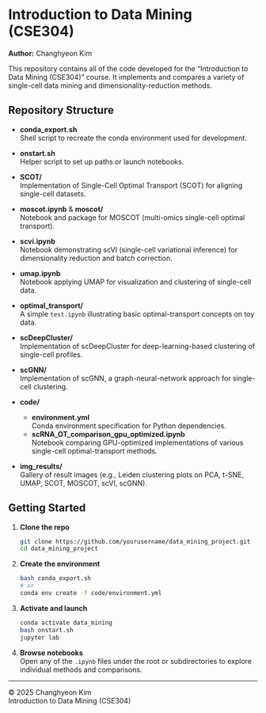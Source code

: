 # Introduction to Data Mining (CSE304)  
**Author:** Changhyeon Kim

This repository contains all of the code developed for the “Introduction to Data Mining (CSE304)” course. It implements and compares a variety of single-cell data mining and dimensionality-reduction methods.

## Repository Structure

- **conda_export.sh**  
  Shell script to recreate the conda environment used for development.

- **onstart.sh**  
  Helper script to set up paths or launch notebooks.

- **SCOT/**  
  Implementation of Single-Cell Optimal Transport (SCOT) for aligning single-cell datasets.

- **moscot.ipynb** & **moscot/**  
  Notebook and package for MOSCOT (multi-omics single-cell optimal transport).

- **scvi.ipynb**  
  Notebook demonstrating scVI (single-cell variational inference) for dimensionality reduction and batch correction.

- **umap.ipynb**  
  Notebook applying UMAP for visualization and clustering of single-cell data.

- **optimal_transport/**  
  A simple `test.ipynb` illustrating basic optimal-transport concepts on toy data.

- **scDeepCluster/**  
  Implementation of scDeepCluster for deep-learning-based clustering of single-cell profiles.

- **scGNN/**  
  Implementation of scGNN, a graph-neural-network approach for single-cell clustering.

- **code/**  
  - **environment.yml**  
    Conda environment specification for Python dependencies.  
  - **scRNA_OT_comparison_gpu_optimized.ipynb**  
    Notebook comparing GPU-optimized implementations of various single-cell optimal-transport methods.

- **img_results/**  
  Gallery of result images (e.g., Leiden clustering plots on PCA, t-SNE, UMAP, SCOT, MOSCOT, scVI, scGNN).

## Getting Started

1. **Clone the repo**  
   ```bash
   git clone https://github.com/yourusername/data_mining_project.git
   cd data_mining_project
   ```

2. **Create the environment**  
   ```bash
   bash conda_export.sh
   # or
   conda env create -f code/environment.yml
   ```

3. **Activate and launch**  
   ```bash
   conda activate data_mining
   bash onstart.sh
   jupyter lab
   ```

4. **Browse notebooks**  
   Open any of the `.ipynb` files under the root or subdirectories to explore individual methods and comparisons.

---

© 2025 Changhyeon Kim  
Introduction to Data Mining (CSE304)
